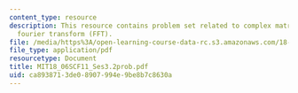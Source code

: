 ```yaml
---
content_type: resource
description: This resource contains problem set related to complex matrices; fast
  fourier transform (FFT).
file: /media/https%3A/open-learning-course-data-rc.s3.amazonaws.com/18-06sc-linear-algebra-fall-2011/ca8938713de08907994e9be8b7c8630a_MIT18_06SCF11_Ses3.2prob.pdf
file_type: application/pdf
resourcetype: Document
title: MIT18_06SCF11_Ses3.2prob.pdf
uid: ca893871-3de0-8907-994e-9be8b7c8630a
---
```

